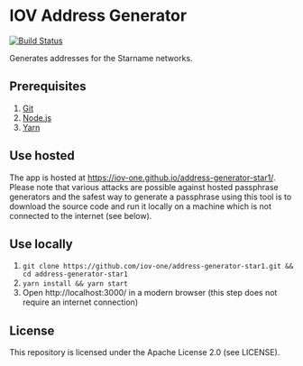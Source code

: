 # IOV Address Generator

[![Build Status](https://travis-ci.com/iov-one/address-generator-star1.svg?branch=master)](https://travis-ci.com/iov-one/address-generator-star1)

Generates addresses for the Starname networks.

## Prerequisites

1. [Git](https://git-scm.com/)
2. [Node.js](https://nodejs.org/)
3. [Yarn](https://yarnpkg.com/)

## Use hosted

The app is hosted at https://iov-one.github.io/address-generator-star1/. Please note that various attacks
are possible against hosted passphrase generators and the safest way to generate a passphrase using
this tool is to download the source code and run it locally on a machine which is not connected to
the internet (see below).

## Use locally

1. `git clone https://github.com/iov-one/address-generator-star1.git && cd address-generator-star1`
2. `yarn install && yarn start`
3. Open http://localhost:3000/ in a modern browser (this step does not require an internet
   connection)

## License

This repository is licensed under the Apache License 2.0 (see LICENSE).
